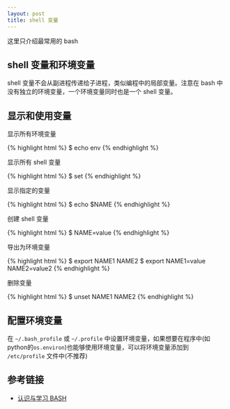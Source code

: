 ```yaml
---
layout: post
title: shell 变量
---
```


这里只介绍最常用的 bash

## shell 变量和环境变量

shell 变量不会从副进程传递给子进程，类似编程中的局部变量。注意在 bash 中没有独立的环境变量，一个环境变量同时也是一个 shell 变量。


## 显示和使用变量

显示所有环境变量

{% highlight html %}
  $ echo env
{% endhighlight %}

显示所有 shell 变量

{% highlight html %}
  $ set
{% endhighlight %}

显示指定的变量

{% highlight html %}
  $ echo $NAME
{% endhighlight %}

创建 shell 变量

{% highlight html %}
  $ NAME=value
{% endhighlight %}

导出为环境变量

{% highlight html %}
  $ export NAME1 NAME2
  $ export NAME1=value NAME2=value2
{% endhighlight %}

删除变量

{% highlight html %}
  $ unset NAME1 NAME2
{% endhighlight %}

## 配置环境变量

在 `~/.bash_profile` 或 `~/.profile` 中设置环境变量，如果想要在程序中(如python的`os.environ`)也能够使用环境变量，可以将环境变量添加到 `/etc/profile` 文件中(不推荐)


参考链接
--------

- [认识与学习 BASH](http://vbird.dic.ksu.edu.tw/linux_basic/0320bash.php#settings_bashrc)
